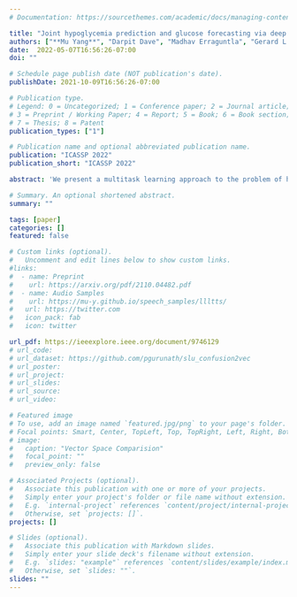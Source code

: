 ```yaml
---
# Documentation: https://sourcethemes.com/academic/docs/managing-content/

title: "Joint hypoglycemia prediction and glucose forecasting via deep multi-task learning"
authors: ["**Mu Yang**", "Darpit Dave", "Madhav Erraguntla", "Gerard L. Cote", "Ricardo Gutierrez-Osuna"]
date:  2022-05-07T16:56:26-07:00
doi: ""

# Schedule page publish date (NOT publication's date).
publishDate: 2021-10-09T16:56:26-07:00

# Publication type.
# Legend: 0 = Uncategorized; 1 = Conference paper; 2 = Journal article;
# 3 = Preprint / Working Paper; 4 = Report; 5 = Book; 6 = Book section;
# 7 = Thesis; 8 = Patent
publication_types: ["1"]

# Publication name and optional abbreviated publication name.
publication: "ICASSP 2022"
publication_short: "ICASSP 2022"

abstract: 'We present a multitask learning approach to the problem of hypoglycemia (HG) prediction in diabetes.  The approach is based on a state-of-the-art time series forecasting model, N-BEATS, and extends it by adding a classification task so that the model performs both glucose forecasting (i.e., predicting future glucose values) and HG prediction (i.e., probability of future HG events sometime within the prediction horizon).  We also propose an alternative loss function that penalizes forecasting errors in the HG range.  We evaluate the approach on a dataset containing over 1.6M recordings from 112 patients with type 1 diabetes who wore a continuous glucose monitor (CGM) for 90 days.  Our results show that the classification branch significantly outperforms the forecasting branch on the problem of HG prediction, and that the new loss function is more effective at reducing forecasting errors in the HG range than multi-task learning.'

# Summary. An optional shortened abstract.
summary: ""

tags: [paper]
categories: []
featured: false

# Custom links (optional).
#   Uncomment and edit lines below to show custom links.
#links:
#  - name: Preprint
#    url: https://arxiv.org/pdf/2110.04482.pdf
#  - name: Audio Samples
#    url: https://mu-y.github.io/speech_samples/llltts/
#   url: https://twitter.com
#   icon_pack: fab
#   icon: twitter

url_pdf: https://ieeexplore.ieee.org/document/9746129
# url_code:
# url_dataset: https://github.com/pgurunath/slu_confusion2vec
# url_poster:
# url_project:
# url_slides:
# url_source:
# url_video:

# Featured image
# To use, add an image named `featured.jpg/png` to your page's folder. 
# Focal points: Smart, Center, TopLeft, Top, TopRight, Left, Right, BottomLeft, Bottom, BottomRight.
# image:
#   caption: "Vector Space Comparision"
#   focal_point: ""
#   preview_only: false

# Associated Projects (optional).
#   Associate this publication with one or more of your projects.
#   Simply enter your project's folder or file name without extension.
#   E.g. `internal-project` references `content/project/internal-project/index.md`.
#   Otherwise, set `projects: []`.
projects: []

# Slides (optional).
#   Associate this publication with Markdown slides.
#   Simply enter your slide deck's filename without extension.
#   E.g. `slides: "example"` references `content/slides/example/index.md`.
#   Otherwise, set `slides: ""`.
slides: ""
---
```

